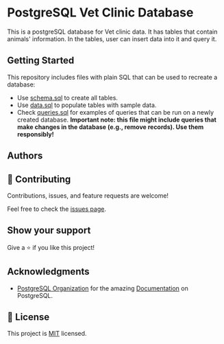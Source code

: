 # PostgreSQL Vet Clinic Database

This is a postgreSQL database for Vet clinic data. It has tables that contain animals' information. In the tables, user can insert data into it and query it.


## Getting Started

This repository includes files with plain SQL that can be used to recreate a database:

- Use [schema.sql](./schema.sql) to create all tables.
- Use [data.sql](./data.sql) to populate tables with sample data.
- Check [queries.sql](./queries.sql) for examples of queries that can be run on a newly created database. **Important note: this file might include queries that make changes in the database (e.g., remove records). Use them responsibly!**


## Authors



## 🤝 Contributing

Contributions, issues, and feature requests are welcome!

Feel free to check the [issues page](https://github.com/white3d/PostgreSQL-Vet-Clinic-Database/issues).

## Show your support

Give a ⭐️ if you like this project!

## Acknowledgments

* [PostgreSQL Organization](https://www.postgresql.org/) for the amazing [Documentation](https://www.postgresql.org/docs/) on PostgreSQL.

## 📝 License

This project is [MIT](./MIT.md) licensed.
